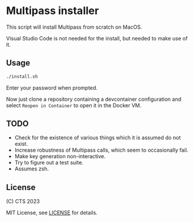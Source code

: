 # Multipass installer

This script will install Multipass from scratch on MacOS.

Visual Studio Code is not needed for the install, but needed to make use of it.

## Usage

```sh
./install.sh
```

Enter your password when prompted.

Now just clone a repository containing a devcontainer configuration and select
`Reopen in Container` to open it in the Docker VM.

## TODO

- Check for the existence of various things which it is assumed do not exist.
- Increase robustness of Multipass calls, which seem to occasionally fail.
- Make key generation non-interactive.
- Try to figure out a test suite.
- Assumes zsh.

## License

(C) CTS 2023

MIT License, see [LICENSE](LICENSE) for details.
